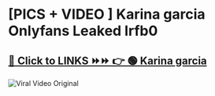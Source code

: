 
 # [PICS + VIDEO ] Karina garcia Onlyfans Leaked lrfb0

## <h2><a href="https://clipsfans.com/Karina_garcia&ref=git">🔗 Click to LINKS ⏩⏩ 👉 🟢 Karina garcia </a></h2>

<a href="https://clipsfans.com/Karina_garcia&ref=git" rel="nofollow" data-target="animated-image.originalLink"><img src="https://i.ibb.co.com/xMMVF88/686577567.gif" alt="Viral Video Original" style="max-width: 100%; display: inline-block;" data-target="animated-image.originalImage"></a>

